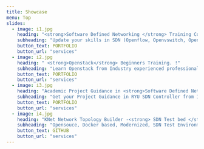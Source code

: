```yaml
---
title: Showcase
menu: Top
slides:
  - image: i1.jpg
    heading: "<strong>Software Defined Networking </strong> Training Course !"
    subheading: "Update your skills in SDN (Openflow, Openvswitch, OpenDayLight, RYU, KNet, Mininet) , Prepare for your academic/ research SDN projects with our training courses.."
    button_text: PORTFOLIO
    button_url: "services"
  - image: i2.jpg
    heading: " <strong>Openstack</strong> Beginners Training. !"
    subheading: "Learn Openstack from Industry experienced professionals"
    button_text: PORTFOLIO
    button_url: "services"
  - image: i3.jpg
    heading: "Academic Project Guidance in <strong>Software Defined Networking </strong>.. !"
    subheading: "Get your Project Guidance in RYU SDN Controller from Industry professionals"
    button_text: PORTFOLIO
    button_url: "services"  
  - image: i4.jpg
    heading: "KNet Network Topology Builder -<strong> SDN Test bed </strong>.. !"
    subheading: "Opensouce, Docker based, Modernized, SDN Test Environment.  Supports majororty of SDN Use cases"
    button_text: GITHUB
    button_url: "services"  
---
```



